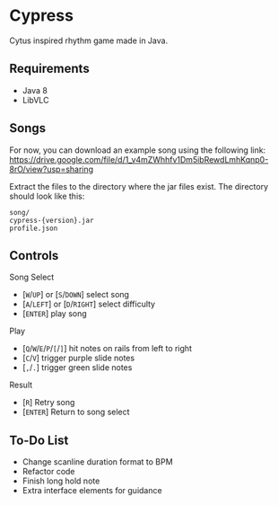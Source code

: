# Cypress
Cytus inspired rhythm game made in Java.

## Requirements
- Java 8
- LibVLC

## Songs
For now, you can download an example song using the following link:
https://drive.google.com/file/d/1_v4mZWhhfv1Dm5ibRewdLmhKqnp0-8rO/view?usp=sharing

Extract the files to the directory where the jar files exist. The directory should look like this:
```
song/
cypress-{version}.jar
profile.json
```

## Controls
Song Select
- [`W`/`UP`] or [`S`/`DOWN`] select song
- [`A`/`LEFT`] or [`D`/`RIGHT`] select difficulty
- [`ENTER`] play song

Play
- [`Q`/`W`/`E`/`P`/`[`/`]`] hit notes on rails from left to right
- [`C`/`V`] trigger purple slide notes
- [`,`/`.`] trigger green slide notes

Result
- [`R`] Retry song
- [`ENTER`] Return to song select

## To-Do List
- Change scanline duration format to BPM
- Refactor code
- Finish long hold note
- Extra interface elements for guidance
